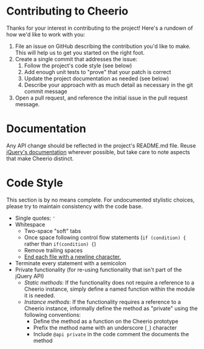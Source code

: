# Contributing to Cheerio

Thanks for your interest in contributing to the project! Here's a rundown of
how we'd like to work with you:

1. File an issue on GitHub describing the contribution you'd like to make. This
   will help us to get you started on the right foot.
2. Create a single commit that addresses the issue:
    1. Follow the project's code style (see below)
    2. Add enough unit tests to "prove" that your patch is correct
    3. Update the project documentation as needed (see below)
    4. Describe your approach with as much detail as necessary in the git
       commit message
3. Open a pull request, and reference the initial issue in the pull request
   message.

# Documentation

Any API change should be reflected in the project's README.md file. Reuse
[jQuery's documentation](http://api.jquery.com) wherever possible, but take
care to note aspects that make Cheerio distinct.

# Code Style

This section is by no means complete. For undocumented stylistic choices,
please try to maintain consistency with the code base.

- Single quotes: `'`
- Whitespace
  - Two-space "soft" tabs
  - Once space following control flow statements (`if (condition) {` rather
    than `if(condition) {`)
  - Remove trailing spaces
  - [End each file with a newline
    character.](https://github.com/editorconfig/editorconfig/wiki/Newline-at-End-of-File-Support)
- Terminate every statement with a semicolon
- Private functionality (for re-using functionality that isn't part of the
  jQuery API)
  - *Static methods*: If the functionality does not require a reference to a
    Cheerio instance, simply define a named function within the module it is
    needed.
  - *Instance methods*: If the functionality requires a reference to a Cheerio
    instance, informally define the method as "private" using the following
    conventions:
    - Define the method as a function on the Cheerio prototype
    - Prefix the method name with an underscore (`_`) character
    - Include `@api private` in the code comment the documents the method
